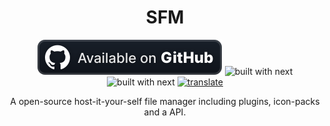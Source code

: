 <h1 align="center">SFM</h1>
<div align="center">

  [![on github](https://raw.githubusercontent.com/intergrav/devins-badges/v3/assets/compact/available/github_vector.svg)](https://github.com/DeveloLongScript/sfm)
  ![built with next](https://raw.githubusercontent.com/intergrav/devins-badges/v3/assets/compact/built-with/nextjs_vector.svg)
  ![built with next](https://raw.githubusercontent.com/intergrav/devins-badges/v3/assets/compact/built-with/typescript_vector.svg)
  [![translate](https://raw.githubusercontent.com/intergrav/devins-badges/v3/assets/compact/translate/crowdin_vector.svg)](https://crowdin.com/project/sfm)
<br/>

<div align="center">A open-source host-it-your-self file manager including plugins, icon-packs and a API.</div>